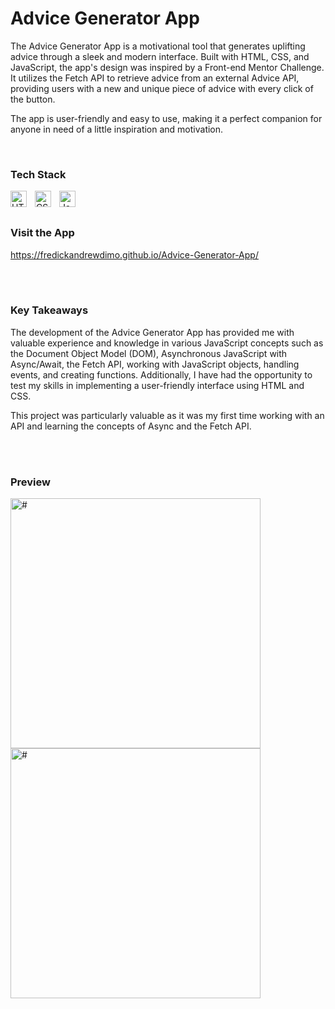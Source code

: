 # Advice Generator App

The Advice Generator App is a motivational tool that generates uplifting advice through a sleek and modern interface. Built with HTML, CSS, and JavaScript, the app's design was inspired by a Front-end Mentor Challenge. It utilizes the Fetch API to retrieve advice from an external Advice API, providing users with a new and unique piece of advice with every click of the button.

The app is user-friendly and easy to use, making it a perfect companion for anyone in need of a little inspiration and motivation.

<br>

### Tech Stack

<img align="left" alt="HTML5" width="26px" src="https://cdn.jsdelivr.net/gh/devicons/devicon/icons/html5/html5-original.svg" style="padding-right:10px;" />

<img align="left" alt="CSS3" width="26px" src="https://cdn.jsdelivr.net/gh/devicons/devicon/icons/css3/css3-original.svg" style="padding-right:10px;" />

<img align="left" alt="JavaScript" width="26px" src="https://cdn.jsdelivr.net/gh/devicons/devicon/icons/javascript/javascript-original.svg" style="padding-right:10px;" />

<br>
<br>

### Visit the App

https://fredickandrewdimo.github.io/Advice-Generator-App/

<br>
<br>

### Key Takeaways

The development of the Advice Generator App has provided me with valuable experience and knowledge in various JavaScript concepts such as the Document Object Model (DOM), Asynchronous JavaScript with Async/Await, the Fetch API, working with JavaScript objects, handling events, and creating functions. Additionally, I have had the opportunity to test my skills in implementing a user-friendly interface using HTML and CSS.

This project was particularly valuable as it was my first time working with an API and learning the concepts of Async and the Fetch API.

<br>
<br>

### Preview

<img align="left" alt="#" width="400px" src="/Users/andrew/Developer/Portfolio/Advice-Generator-App/images/preview-1.png" style="padding-right:20px;"/>

<img align="left" alt="#" width="400px" src="/Users/andrew/Developer/Portfolio/Advice-Generator-App/images/preview-2.png" />
